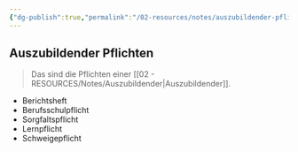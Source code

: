 ```yaml
---
{"dg-publish":true,"permalink":"/02-resources/notes/auszubildender-pflichten/","tags":["GFN/prüfungsrelevant/AP1","GFN/LF01"],"noteIcon":"","updated":"2025-08-07T11:04:10.890+02:00"}
---
```


## Auszubildender Pflichten 
> Das sind die Pflichten einer [[02 - RESOURCES/Notes/Auszubildender\|Auszubildender]].


- Berichtsheft
- Berufsschulpflicht
- Sorgfaltspflicht
- Lernpflicht
- Schweigepflicht

